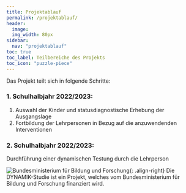 ```yaml
---
title: Projektablauf
permalink: /projektablauf/
header:
  image: 
  img_width: 80px
sidebar:
  nav: "projektablauf"
toc: true
toc_label: Teilbereiche des Projekts
toc_icon: "puzzle-piece"
---
```

Das Projekt teilt sich in folgende Schritte:
### 1. Schulhalbjahr 2022/2023: 
1. Auswahl der Kinder und statusdiagnostische Erhebung der Ausgangslage
2. Fortbildung der Lehrpersonen in Bezug auf die anzuwendenden Interventionen

### 2. Schulhalbjahr 2022/2023: 
Durchführung einer dynamischen Testung durch die Lehrperson



![Bundesministerium für Bildung und Forschung](/assets/images/logos/BmBF-Logo_kleiner_50.jpg){: .align-right}
Die DYNAMIK-Studie ist ein Projekt, welches vom Bundesministerium für Bildung und Forschung finanziert wird.
